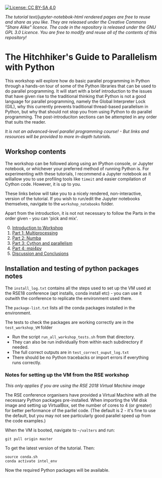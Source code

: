 [![License: CC BY-SA 4.0](https://licensebuttons.net/l/by-sa/4.0/80x15.png)](https://creativecommons.org/licenses/by-sa/4.0/)

_The tutorial text/jupyter-notebbok-html rendered pages are free to reuse and share as you like. They are released under the Creative Commons "Share Alike" licence. The code in the repository is released under the GNU GPL 3.0 Licence. You are free to modify and reuse all of the contents of this repository!_

# The Hitchhiker's Guide to Parallelism with Python

This workshop will explore how do basic parallel programming in Python through a hands-on tour of some of the Python libraries that can be used to do parallel programming. It will start with a brief introduction to the issues that have given rise to the traditional thinking that Python is not a good language for parallel programming, namely the Global Interpreter Lock (GIL), why this currently prevents traditional thread-based parallelism in Python, but why that should not stop you from using Python to do parallel programming. The post-introduciton sections can be attempted in any order that suits the reader.

_It is not an advanced-level parallel programming course! - But links and resources will be provided to more in-depth tutorials._

## Workshop contents

The workshop can be followed along using an IPython console, or Jupyter notebook, or whichever your preferred method of running Python is. For experimenting with these tutorials, I recommend a Jupyter notebook as it willallow you to use profiling tools like `timeit` and easier compilation of Cython code. However, it is up to you. 

These links below will take you to a nicely rendered, non-interactive, version of the tutorial. If you wish to run/edit the Jupyter notebooks themselves, navigate to the `workshop_notebooks` folder.

Apart from the introduction, it is not not necessary to follow the Parts in the order given - you can 'pick and mix'.

0. [Introduction to Workshop](https://nbviewer.jupyter.org/github/dvalters/RSE18-Python-Parallel-workshop/blob/master/workshop_notebooks/Introduction.ipynb)
1. [Part 1: Multiprocessing](https://nbviewer.jupyter.org/github/dvalters/RSE18-Python-Parallel-workshop/blob/master/workshop_notebooks/Part1_Multiprocessing.ipynb)
2. [Part 2: Numba](https://nbviewer.jupyter.org/github/dvalters/RSE18-Python-Parallel-workshop/blob/master/workshop_notebooks/Part2_Numba.ipynb)
3. [Part 3: Cython and parallelism](https://nbviewer.jupyter.org/github/dvalters/RSE18-Python-Parallel-workshop/blob/master/workshop_notebooks/Part3_CythonOpenMP.ipynb)
4. [Part 4: mpi4py](https://nbviewer.jupyter.org/github/dvalters/RSE18-Python-Parallel-workshop/blob/master/workshop_notebooks/Part4_MPI4py.ipynb)
5. [Discussion and Conclusions](https://nbviewer.jupyter.org/github/dvalters/RSE18-Python-Parallel-workshop/blob/master/workshop_notebooks/Conclusions.ipynb)

## Installation and testing of python packages notes

The `install_log.txt` contains all the steps used to set up the VM used at the RSE18 conference (apt installs, conda install etc) - you can use it outwith the conference to replicate the environment used there.

The `package-list.txt` lists all the conda packages installed in the environment.

The tests to check the packages are working correctly are in the `test_workshop_VM` folder

 - Run the script `run_all_workshop_tests.sh` from that directory.
 - They can also be run individually from within each subdirectory if needed.
 - The full correct outputs are in `test_correct_ouput_log.txt`
 - There should be no Python tracebacks or import errors if everything runs correctly.


### Notes for setting up the VM from the RSE workshop

_This only applies if you are using the RSE 2018 Virtual Machine image_

The RSE conference organisers have provided a Virtual Machine with all the necessary Python packages pre-installed. When importing the VM disk image and setting up VirtualBox, set the number of cores to 4 (or greater) for better performance of the parllel code. (The default is 2 - it's fine to use the default, but you may not see particularly good parallel speed up from the code examples.)

When the VM is booted, navigate to `~/valters` and run:

```
git pull origin master 
```
To get the latest version of the tutorial. Then:

```
source conda.sh
conda activate intel_env
```

Now the required Python packages will be available.
